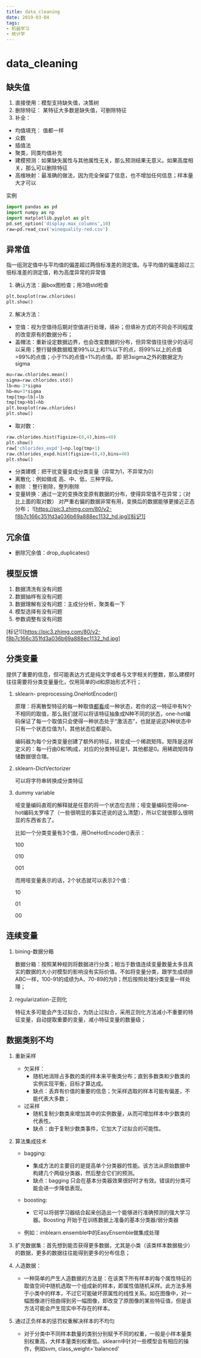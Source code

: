 ```yaml
---
title: data_cleaning
date: 2019-03-04
tags: 
- 机器学习
- 统计学
---
```

# data_cleaning

## 缺失值

1. 直接使用：模型支持缺失值，决策树
2. 删除特征： 某特征大多数是缺失值，可删除特征
3. 补全： 
* 均值填充： 值都一样
* 众数
* 插值法
* 聚类，同类均值补充
* 建模预测：如果缺失属性与其他属性无关，那么预测结果无意义。如果高度相关，那么可以删除特征
* 高维映射：最准确的做法，因为完全保留了信息，也不增加任何信息；样本量大才可以

实例
```python
import pandas as pd
import numpy as np
import matplotlib.pyplot as plt
pd.set_option('display.max_columns',10)
raw=pd.read_csv('winequality-red.csv')
```

## 异常值
指一组测定值中与平均值的偏差超过两倍标准差的测定值。与平均值的偏差超过三倍标准差的测定值，称为高度异常的异常值
1. 确认方法：画box图检查；用3倍std检查

```python 
plt.boxplot(raw.chlorides)
plt.show()
```

2. 解决方法：
* 空值：视为空值待后期对空值进行处理，填补；但填补方式的不同会不同程度的改变原有的数据分布；
* 盖帽法：重新设定数据边界，也会改变数据的分布，但异常值往往很少的话可以采用；整行替换数据框里99%以上和1%以下的点，将99%以上的点值=99%的点值；小于1%的点值=1%的点值。即
把3sigma之外的数据定为sigma

```python
mu=raw.chlorides.mean()
sigma=raw.chlorides.std()
lb=mu-3*sigma
hb=mu+3*sigma
tmp[tmp<lb]=lb
tmp[tmp>hb]=hb
plt.boxplot(raw.chlorides)
plt.show()
```

* 取对数：
```python
raw.chlorides.hist(figsize=(8,4),bins=40)
plt.show()
raw['chlorides_expd']=np.log(tmp+1)
raw.chlorides_expd.hist(figsize=(8,4),bins=40)
plt.show()
```


* 分类建模：把干扰变量变成分类变量（异常为1，不异常为0）
* 离散化：例如做成 高、中、低，三种字段。
* 剔除 ：整行剔除，整列剔除
* 变量转换：通过一定的变换改变原有数据的分布，使得异常值不在异常；（对比上面的取对数）
对严重右偏的数据非常有用，变换后的数据能够更接近正态分布；
![https://pic3.zhimg.com/80/v2-f8b7c166c351fd3a036b69a888ec1132_hd.jpg][标记1]

## 冗余值
* 删除冗余值：drop_duplicates()

## 模型反馈
1. 数据清洗有没有问题
2. 数据抽样有没有问题
3. 数据理解有没有问题：主成分分析，聚类看一下
4. 模型选择有没有问题
5. 参数调整有没有问题

[标记1][https://pic3.zhimg.com/80/v2-f8b7c166c351fd3a036b69a888ec1132_hd.jpg]

## 分类变量

提供了重要的信息，但可能表达方式是纯文字或者与文字相关的整数，那么建模时往往需要将分类变量量化，仅用简单的id和原始形式不行；

1. sklearn- preprocessing.OneHotEncoder()

   原理：将离散型特征的每一种取值[都看](https://www.baidu.com/s?wd=%E9%83%BD%E7%9C%8B&tn=24004469_oem_dg&rsv_dl=gh_pl_sl_csd)成一种状态，若你的这一特征中有N个不相同的取值，那么我们就可以将该特征抽象成N种不同的状态，one-hot编码保证了每一个取值只会使得一种状态处于“激活态”，也就是说这N种状态中只有一个状态位值为1，其他状态位都是0。

   编码器为每个分类变量创建了额外的特征，转变成一个稀疏矩阵。矩阵是这样定义的：每一行由0和1构成，对应的分类特征是1，其他都是0。用稀疏矩阵存储数据很合理。

2. sklearn-DictVectorizer

   可以将字符串转换成分类特征

3. dummy variable

   哑变量编码直观的解释就是任意的将一个状态位去除；哑变量编码觉得one-hot编码太罗嗦了（一些很明显的事实还说的这么清楚），所以它就很那么很明显的东西省去了。

   比如一个分类变量有3个值，用OneHotEncoder()表示：

   100

   010

   001

   而用哑变量表示的话，2个状态就可以表示2个值：

   10

   01

   00

## 连续变量

1. bining-数据分箱

   数据分箱：按照某种规则将数据进行分类；相当于数值连续变量数量太多且真实的数据的大小对模型的影响没有实际价值，不如将变量分类，跟学生成绩排ABC一样，100-91的成绩为A，70-89的为B；然后按照处理分类变量一样处理；

2. regularization-正则化

   特征太多可能会产生过拟合，为防止过拟合，采用正则化方法减小不重要的特征变量，自动提取重要的变量，减小特征变量的数量级；

## 数据类别不均

1. 重新采样
   * 欠采样：
     * 随机地消除占多数的类的样本来平衡类分布；直到多数类和少数类的实例实现平衡，目标才算达成。
     * 缺点：丢弃有价值的重要的信息；欠采样选取的样本可能有偏差，不能代表大多数；
   * 过采样
     * 随机复制少数类来增加其中的实例数量，从而可增加样本中少数类的代表性。
     * 缺点：由于复制少数类事件，它加大了过拟合的可能性。
 2. 算法集成技术

    * bagging: 
      * 集成方法的主要目的是提高单个分类器的性能。该方法从原始数据中构建几个两级分类器，然后整合它们的预测。
      * 缺点：bagging 只会在基本分类器效果很好时才有效。错误的分类可能会进一步降低表现。

    * boosting:
      * 它可以将弱学习器结合起来创造出一个能够进行准确预测的强大学习器。Boosting 开始于在训练数据上准备的基本分类器/弱分类器
    * 例如：imblearn.ensemble中的EasyEnsemble做集成处理
3. 扩充数据集：首先想到能否获得更多数据，尤其是小类（该类样本数据极少）的数据，更多的数据往往能得到更多的分布信息；
4. 人造数据：
   * 一种简单的产生人造数据的方法是：在该类下所有样本的每个属性特征的取值空间中随机选取一个组成新的样本，即属性值随机采样。此方法多用于小类中的样本，不过它可能破坏原属性的线性关系。如在图像中，对一幅图像进行扭曲得到另一幅图像，即改变了原图像的某些特征值，但是该方法可能会产生现实中不存在的样本。
5. 通过正负样本的惩罚权重解决样本的不均匀
   * 对于分类中不同样本数量的类别分别赋予不同的权重，一般是小样本量类别权重高，大样本量类别权重低。sklearn中针对一些模型会有相应的操作，例如svm, class_weight='balanced'



